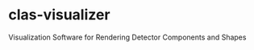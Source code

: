 clas-visualizer
===============

Visualization Software for Rendering Detector Components and Shapes
